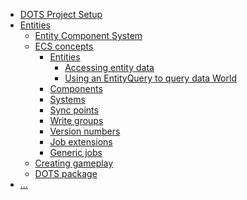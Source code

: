 - [DOTS Project Setup](https://docs.unity3d.com/Packages/com.unity.entities@0.17/manual/install_setup.html)
- [Entities](Entities/_nav.md)
	- [Entity Component System](Entities/Index.md)
	- [ECS concepts]()
		- [Entities]()
			- [Accessing entity data]()
			- [Using an EntityQuery to query data World]()
		- [Components]()
		- [Systems]()
		- [Sync points]()
		- [Write groups]()
		- [Version numbers]()
		- [Job extensions]()
		- [Generic jobs]()
	- [Creating gameplay]()
	- [DOTS package]()
- [...]()

<!--stackedit_data:
eyJoaXN0b3J5IjpbMzQzMjU1MzU4LDE1MzI5MjY3NDddfQ==
-->